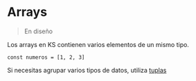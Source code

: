 # Arrays

> En diseño

Los arrays en KS contienen varios elementos de un mismo tipo.

```
const numeros = [1, 2, 3]
```

Si necesitas agrupar varios tipos de datos, utiliza [tuplas](/#/docs/next/estructuras/tuplas)

